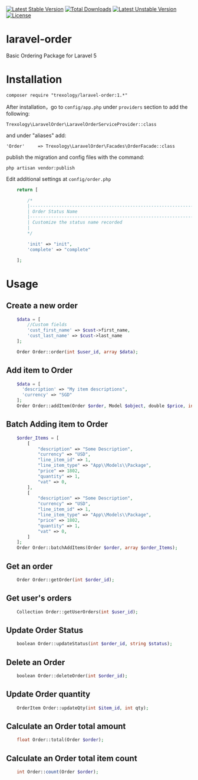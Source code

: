 [![Latest Stable Version](https://poser.pugx.org/trexology/laravel-order/v/stable)](https://packagist.org/packages/trexology/laravel-order) [![Total Downloads](https://poser.pugx.org/trexology/laravel-order/downloads)](https://packagist.org/packages/trexology/laravel-order) [![Latest Unstable Version](https://poser.pugx.org/trexology/laravel-order/v/unstable)](https://packagist.org/packages/trexology/laravel-order) [![License](https://poser.pugx.org/trexology/laravel-order/license)](https://packagist.org/packages/trexology/laravel-order)

# laravel-order
Basic Ordering Package for Laravel 5

# Installation

    composer require "trexology/laravel-order:1.*"

After installation，go to `config/app.php` under `providers` section to add the following:

    Trexology\LaravelOrder\LaravelOrderServiceProvider::class

and under "aliases" add:

    'Order'     => Trexology\LaravelOrder\Facades\OrderFacade::class


publish the migration and config files with the command:

    php artisan vendor:publish

Edit additional settings at `config/order.php`

```php
    return [

        /*
        |--------------------------------------------------------------------------
        | Order Status Name
        |--------------------------------------------------------------------------
        | Customize the status name recorded
        |
        */

        'init' => "init",
        'complete' => "complete"

    ];
```

# Usage

## Create a new order

```php
    $data = [
        //Custom fields
        'cust_first_name' => $cust->first_name,
        'cust_last_name' => $cust->last_name
    ];

    Order Order::order(int $user_id, array $data);
```

## Add item to Order
```php
    $data = [
      'description' => "My item descriptions",
      'currency' => "SGD"
    ];
    Order Order::addItem(Order $order, Model $object, double $price, int $quantity, array $data, double $vat);
```

## Batch Adding item to Order
```php
    $order_Items = [
        [
            "description" => "Some Description",
            "currency" => "USD",
            "line_item_id" => 1,
            "line_item_type" => "App\\Models\\Package",
            "price" => 1802,
            "quantity" => 1,
            "vat" => 0,
        ],
        [
            "description" => "Some Description",
            "currency" => "USD",
            "line_item_id" => 1,
            "line_item_type" => "App\\Models\\Package",
            "price" => 1802,
            "quantity" => 1,
            "vat" => 0,
        ]
    ];
    Order Order::batchAddItems(Order $order, array $order_Items);
```

## Get an order
```php
    Order Order::getOrder(int $order_id);
```

## Get user's orders
```php
    Collection Order::getUserOrders(int $user_id);
```

## Update Order Status
```php
    boolean Order::updateStatus(int $order_id, string $status);
```

## Delete an Order
```php
    boolean Order::deleteOrder(int $order_id);
```

## Update Order quantity
```php
    OrderItem Order::updateQty(int $item_id, int qty);
```

## Calculate an Order total amount
```php
    float Order::total(Order $order);
```

## Calculate an Order total item count
```php
    int Order::count(Order $order);
```
